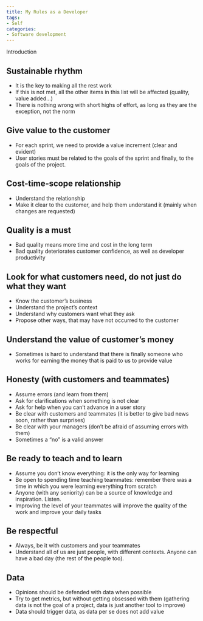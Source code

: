 ```yaml
---
title: My Rules as a Developer
tags:
- Self
categories:
- Software development
---
```


Introduction

<!-- more -->

## Sustainable rhythm

- It is the key to making all the rest work
- If this is not met, all the other items in this list will be affected (quality, value added…)
- There is nothing wrong with short highs of effort, as long as they are the exception, not the norm

## Give value to the customer

- For each sprint, we need to provide a value increment (clear and evident)
- User stories must be related to the goals of the sprint and finally, to the goals of the project.

## Cost-time-scope relationship

- Understand the relationship
- Make it clear to the customer, and help them understand it (mainly when changes are requested)

## Quality is a must

- Bad quality means more time and cost in the long term
- Bad quality deteriorates customer confidence, as well as developer productivity

## Look for what customers need, do not just do what they want

- Know the customer’s business
- Understand the project’s context
- Understand why customers want what they ask
- Propose other ways, that may have not occurred to the customer

## Understand the value of customer’s money

- Sometimes is hard to understand that there is finally someone who works for earning the money that is paid to us to provide value

## Honesty (with customers and teammates)

- Assume errors (and learn from them)
- Ask for clarifications when something is not clear
- Ask for help when you can’t advance in a user story
- Be clear with customers and teammates (it is better to give bad news soon, rather than surprises)
- Be clear with your managers (don’t be afraid of assuming errors with them)
- Sometimes a “no” is a valid answer

## Be ready to teach and to learn

- Assume you don’t know everything: it is the only way for learning
- Be open to spending time teaching teammates: remember there was a time in which you were learning everything from scratch
- Anyone (with any seniority) can be a source of knowledge and inspiration. Listen.
- Improving the level of your teammates will improve the quality of the work and improve your daily tasks

## Be respectful

- Always, be it with customers and your teammates
- Understand all of us are just people, with different contexts. Anyone can have a bad day (the rest of the people too).

## Data

- Opinions should be defended with data when possible
- Try to get metrics, but without getting obsessed with them (gathering data is not the goal of a project, data is just another tool to improve)
- Data should trigger data, as data per se does not add value